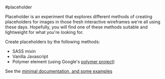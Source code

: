 #placeholder

Placeholder is an experiment that explores different methods of creating placeholders for images in those fresh interactive wireframes we're all using these days. Hopefully, you will find one of these methods suitable and lightweight for what you're looking for.

Create placeholders by the following methods:

* SASS mixin
* Vanilla Javascript
* Polymer element (using Google's [polymer project](www.polymer-project.org))

See the [minimal documentation, and some examples](http://sticksnglue.com/placeholder/examples/index.html)